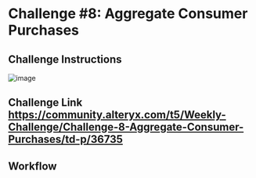 # Challenge #8: Aggregate Consumer Purchases

## Challenge Instructions
![image](https://user-images.githubusercontent.com/74512335/178160393-3c05594b-d39c-4f1a-938c-49cf996fb0f8.png)

## Challenge Link https://community.alteryx.com/t5/Weekly-Challenge/Challenge-8-Aggregate-Consumer-Purchases/td-p/36735

## Workflow

